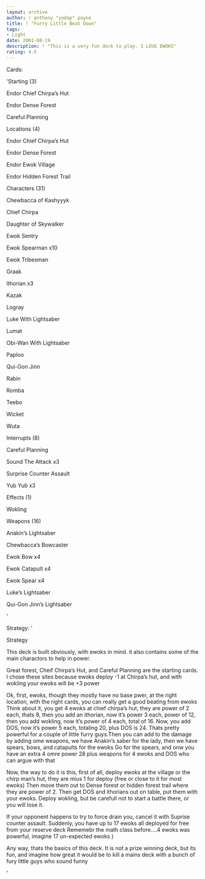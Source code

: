 ```yaml
---
layout: archive
author: ! anthony "yodap" payne
title: ! "Furry Little Beat Down"
tags:
- Light
date: 2001-08-19
description: ! "This is a very fun deck to play. I LOVE EWOKS"
rating: 4.5
---
```

Cards: 

'Starting (3)

Endor Chief Chirpa’s Hut

Endor Dense Forest 

Careful Planning 


Locations (4)

Endor Chief Chirpa’s Hut 

Endor Dense Forest 

Endor Ewok Village 

Endor Hidden Forest Trail 


Characters (31)

Chewbacca of Kashyyyk 

Chief Chirpa 

Daughter of Skywalker 

Ewok Sentry 

Ewok Spearman  x10

Ewok Tribesman 

Graak 

Ithorian  x3

Kazak 

Logray 

Luke With Lightsaber 

Lumat 

Obi-Wan With Lightsaber 

Paploo 

Qui-Gon Jinn 

Rabin 

Romba 

Teebo 

Wicket 

Wuta 


Interrupts (8)

Careful Planning 

Sound The Attack  x3

Surprise Counter Assault 

Yub Yub  x3


Effects (1)

Wokling 


Weapons (16)

Anakin’s Lightsaber 

Chewbacca’s Bowcaster 

Ewok Bow  x4

Ewok Catapult  x4

Ewok Spear  x4

Luke’s Lightsaber 

Qui-Gon Jinn’s Lightsaber 

'

Strategy: '

Strategy

This deck is built obviously, with ewoks in mind. it also contains some of the main charactors to help in power.


Great forest, Cheif Chirpa’s Hut, and Careful Planning are the starting cards. I chose these sites because ewoks deploy -1 at Chirpa’s hut, and with wokling your ewoks will be +3 power


Ok, first, ewoks, though they mostly have no base pwer, at the right location, with the right cards, you can really get a good beating from ewoks Think about it, you get 4 ewoks at chief chirpa’s hut, they are power of 2 each, thats 8, then you add an ithorian, now it’s power 3 each, power of 12, then you add wokling, now it’s power of 4 each, total of 16. Now, you add DOS, now it’s power 5 each, totaling 20, plus DOS is 24. Thats pretty powerful for a couple of little furry guys.Then you can add to the damage by adding ome weapons, we have Anakin’s saber for the lady, then we have spears, bows, and catapults for the ewoks Go for the spears, and onw you have an extra 4 omre power 28 plus weapons for 4 ewoks and DOS who can argue with that


Now, the way to do it is this, first of all, deploy ewoks at the village or the chirp man’s hut, they are mius 1 for deploy (free or close to it for most ewoks) Then move them out to Dense forest or hidden forest trail where they are power of 2. Then get DOS and ithorians out on table, put them with your ewoks. Deploy wokling, but be carefull not to start a battle there, or you will lose it.


If your opponent happens to try to force drain you, cancel it with Suprise counter assault. Suddenly, you have up to 17 ewoks all deployed for free from your reserve deck Rememebr the math class before....4 ewoks was powerful, imagine 17 un-expected ewoks  ) 


Any way, thats the basics of this deck. It is not a prize winning deck, but its fun, and imagine how great it would be to kill a mains deck with a bunch of fury little guys who sound funny

'